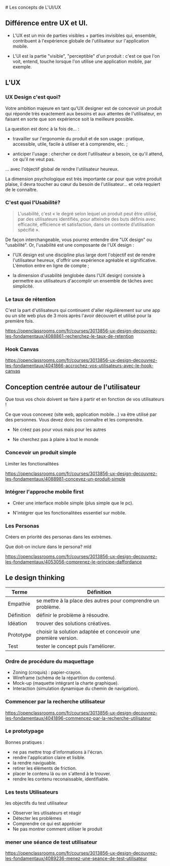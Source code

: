 # Les concepts de L'UI/UX


## Différence entre  UX et UI.

- L'UX est un mix de parties visibles + parties invisibles qui, ensemble, contribuent à l'expérience globale de l'utilisateur sur l'application mobile.

- L'UI est la partie "visible", "perceptible" d'un produit : c'est ce que l'on voit, entend, touche lorsque l'on utilise une application mobile, par exemple.

## L'UX

### UX Design c'est quoi?

Votre ambition majeure en tant qu'UX designer est de concevoir un produit qui réponde très exactement aux besoins et aux attentes de l'utilisateur, en faisant en sorte que son expérience soit la meilleure possible.

La question est donc à la fois de… :

- travailler sur l'ergonomie du produit et de son usage : pratique, accessible, utile, facile à utiliser et à comprendre, etc. ;

- anticiper l'usage : chercher ce dont l'utilisateur a besoin, ce qu'il attend, ce qu'il ne veut pas.

… avec l'objectif global de rendre l'utilisateur heureux. 

La dimension psychologique est très importante car pour que votre produit plaise, il devra toucher au cœur du besoin de l'utilisateur… et cela requiert de le connaître.


### C'est quoi l'Usabilité?

> L'usabilité, c'est « le degré selon lequel un produit peut être utilisé, par des utilisateurs identifiés, pour atteindre des buts définis avec efficacité, efficience et satisfaction, dans un contexte d’utilisation spécifié ».

De façon interchangeable, vous pourrez entendre dire "UX design" ou "usabilité". Or, l'usabilité est une composante de l'UX design :

- l'UX design est une discipline plus large dont l'objectif est de rendre l'utilisateur heureux, d'offrir une expérience agréable et significative. L'émotion entre en ligne de compte ;

- la dimension d'usabilité (englobée dans l'UX design) consiste à permettre aux utilisateurs d'accomplir un ensemble de tâches avec simplicité.

### Le taux de rétention

C'est la part d'utilisateurs qui continuent d'aller régulièrement sur une app ou un site web plus de 3 mois après l'avoir découvert et utilisé pour la première fois.

https://openclassrooms.com/fr/courses/3013856-ux-design-decouvrez-les-fondamentaux/4088861-recherchez-le-taux-de-retention


### Hook Canvas

https://openclassrooms.com/fr/courses/3013856-ux-design-decouvrez-les-fondamentaux/4041866-accrochez-vos-utilisateurs-avec-le-hook-canvas


## Conception centrée autour de l'utilisateur

Que tous vos choix doivent se faire à partir et en fonction de vos utilisateurs !

Ce que vous concevez (site web, application mobile…) va être utilisé par des personnes. Vous devez donc les connaître et les comprendre.

- Ne créez pas pour vous mais pour les autres

- Ne cherchez pas à plaire à tout le monde


### Concevoir un produit simple

Limiter les fonctionalitées

https://openclassrooms.com/fr/courses/3013856-ux-design-decouvrez-les-fondamentaux/4088981-concevez-un-produit-simple

### Intégrer l'approche mobile first

- Créer une interface mobile simple (plus simple que le pc).

- N'intégrer que les fonctionalitées essentiel sur mobile.

### Les Personas

Créers en priorité des personas dans les extrèmes.

Que doit-on inclure dans le persona?
mld

https://openclassrooms.com/fr/courses/3013856-ux-design-decouvrez-les-fondamentaux/4053056-comprenez-le-principe-daffordance


## Le design thinking

| Terme | Définition |
| - | - |
| Empathie | se mettre à la place des autres pour comprendre un problème. |
| Définition | définir le problème à résoudre. |
| Idéation | trouver des solutions créatives. |
| Prototype | choisir la solution adaptée et concevoir une première version. |
| Test | tester le concept puis l'améliorer. |

### Ordre de procédure du maquettage

- Zoning (croquis) : papier-crayon.
- Wireframe (schéma de la répartition du contenu).
- Mock-up (maquette intégrant la charte graphique).
- Interaction (simulation dynamique du chemin de navigation).

### Commencer par la recherche utilisateur

https://openclassrooms.com/fr/courses/3013856-ux-design-decouvrez-les-fondamentaux/4041896-commencez-par-la-recherche-utilisateur


### Le prototypage


Bonnes pratiques : 

- ne pas mettre trop d'informations à l'écran.
- rendre l'application claire et lisible.
- la rendre naviguable.
- retirer les éléments de friction.
- placer le contenu là ou on s'attend à le trouver.
- rendre les contenu reconaissable, identifiable.


### Les tests Utilisateurs

les objectifs du test utilisateur

- Observer les utlisateurs et réagir
- Détecter les problèmes 
- Comprendre ce qui est apprécier
- Ne pas montrer comment utiliser le produit


### mener une séance de test utilisateur

https://openclassrooms.com/fr/courses/3013856-ux-design-decouvrez-les-fondamentaux/4089236-menez-une-seance-de-test-utilisateur